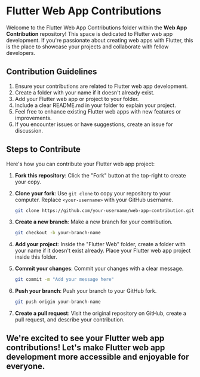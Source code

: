 # Flutter Web App Contributions

Welcome to the Flutter Web App Contributions folder within the **Web App Contribution** repository! This space is dedicated to Flutter web app development. If you're passionate about creating web apps with Flutter, this is the place to showcase your projects and collaborate with fellow developers.

## Contribution Guidelines

1. Ensure your contributions are related to Flutter web app development.
2. Create a folder with your name if it doesn't already exist.
3. Add your Flutter web app or project to your folder.
4. Include a clear README.md in your folder to explain your project.
5. Feel free to enhance existing Flutter web apps with new features or improvements.
6. If you encounter issues or have suggestions, create an issue for discussion.

## Steps to Contribute

Here's how you can contribute your Flutter web app project:

1. **Fork this repository**: Click the "Fork" button at the top-right to create your copy.

2. **Clone your fork**: Use `git clone` to copy your repository to your computer. Replace `<your-username>` with your GitHub username.

   ```bash
   git clone https://github.com/your-username/web-app-contribution.git
   ```

3. **Create a new branch**: Make a new branch for your contribution.

   ```bash
   git checkout -b your-branch-name
   ```

4. **Add your project**: Inside the "Flutter Web" folder, create a folder with your name if it doesn't exist already. Place your Flutter web app project inside this folder.

5. **Commit your changes**: Commit your changes with a clear message.

   ```bash
   git commit -m "Add your message here"
   ```

6. **Push your branch**: Push your branch to your GitHub fork.

   ```bash
   git push origin your-branch-name
   ```

7. **Create a pull request**: Visit the original repository on GitHub, create a pull request, and describe your contribution.

## We're excited to see your Flutter web app contributions! Let's make Flutter web app development more accessible and enjoyable for everyone.
